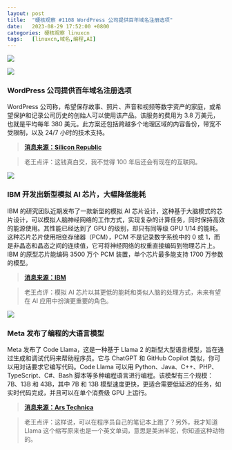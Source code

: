 ```yaml
---
layout: post
title:	"硬核观察 #1108 WordPress 公司提供百年域名注册选项"
date:	2023-08-29 17:52:00 +0800 
categories:	硬核观察 linuxcn 
tags:	[linuxcn,域名,编程,AI]
---
```



![](/Asserts/Images//attachment/album/202308/29/175020p6vuzox134uf6ove.jpg)


![](/Asserts/Images//attachment/album/202308/29/175130b4z5y5cubyobwjl4.jpg)


### WordPress 公司提供百年域名注册选项


WordPress 公司称，希望保存故事、照片、声音和视频等数字资产的家庭，或希望保护和记录公司历史的创始人可以使用该产品。该服务的费用为 3.8 万美元，也就是平均每年 380 美元。此方案还包括跨越多个地理区域的内容备份，带宽不受限制，以及 24/7 小时的技术支持。



> 
> **[消息来源：Silicon Republic](https://www.siliconrepublic.com/business/wordpress-domain-registration-100-years)**
> 
> 
> 



> 
> 老王点评：这钱真白交，我不觉得 100 年后还会有现在的互联网。
> 
> 
> 


![](/Asserts/Images//attachment/album/202308/29/175114dlyb4ze3hivaopln.jpg)


### IBM 开发出新型模拟 AI 芯片，大幅降低能耗


IBM 的研究团队近期发布了一款新型的模拟 AI 芯片设计，这种基于大脑模式的芯片设计，可以模拟人脑神经网络的工作方式，实现复杂的计算任务，同时保持高效的能源使用。其性能已经达到了 GPU 的级别，却只有同等级 GPU 1/14 的能耗。这种芯片芯片使用相变存储器（PCM），PCM 不是记录数字系统中的 0 或 1，而是非晶态和晶态之间的连续值，它可将神经网络的权重直接编码到物理芯片上。IBM 的原型芯片能编码 3500 万个 PCM 装置，单个芯片最多能支持 1700 万参数的模型。



> 
> **[消息来源：IBM](https://research.ibm.com/blog/analog-ai-chip-low-power)**
> 
> 
> 



> 
> 老王点评：模拟 AI 芯片以其更低的能耗和类似人脑的处理方式，未来有望在 AI 应用中扮演更重要的角色。
> 
> 
> 


![](/Asserts/Images//attachment/album/202308/29/175149l30xrvlvqbc74xm4.jpg)


### Meta 发布了编程的大语言模型


Meta 发布了 Code Llama，这是一种基于 Llama 2 的新型大型语言模型，旨在通过生成和调试代码来帮助程序员。它与 ChatGPT 和 GitHub Copilot 类似，你可以用对话要求它编写代码。Code Llama 可以用 Python、Java、C++、PHP、TypeScript、C#、Bash 脚本等多种编程语言进行编程。该模型有三个规模：7B、13B 和 43B，其中 7B 和 13B 模型速度更快，更适合需要低延迟的任务，如实时代码完成，并且可以在单个消费级 GPU 上运行。



> 
> **[消息来源：Ars Technica](https://arstechnica.com/information-technology/2023/08/meta-introduces-code-llama-an-ai-tool-aimed-at-faster-coding-and-debugging/)**
> 
> 
> 



> 
> 老王点评：这样说，可以在程序员自己的笔记本上跑了？另外，我才知道 Llama 这个缩写原来也是一个英文单词，意思是美洲羊驼，你知道这种动物的。
> 
> 
>
